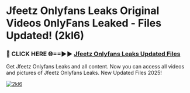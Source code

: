 # Jfeetz Onlyfans Leaks Original Videos 0nlyFans Leaked - Files Updated! (2kl6)

<h3>🔴 CLICK HERE 🌐==►► <a href="https://tinyurl.com/2jnfzry5" rel="nofollow">Jfeetz Onlyfans Leaks Updated Files</a></h3>

Get Jfeetz Onlyfans Leaks and all content. Now you can access all videos and pictures of Jfeetz Onlyfans Leaks. New Updated Files 2025!

[![2kl6](https://i.imgur.com/GyGTBgg.gif)](https://tinyurl.com/2jnfzry5)
